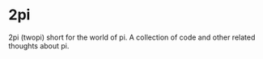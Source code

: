 # 2pi
2pi (twopi) short for the world of pi. A collection of code and other related thoughts about pi.
